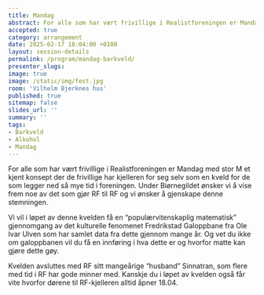 ```yaml
---
title: Mandag
abstract: For alle som har vært frivillige i Realistforeningen er Mandag med stor M et kjent konsept der de frivillige har kjelleren for seg selv som en kveld for de som legger ned så mye tid i foreningen. Under Biørnegildet ønsker vi å vise frem noe av det somn gjør RF til RF og vi ønsker å gjenskape denne stemningen.
accepted: true
category: arrangement
date: 2025-02-17 18:04:00 +0100
layout: session-details
permalink: /program/mandag-barkveld/
presenter_slugs:
image: true
image: /static/img/fest.jpg
room: 'Vilhelm Bjerknes hus'
published: true
sitemap: false
slides_url: ''
summary: ''
tags:
- Barkveld
- Alkohol
- Mandag
---
```


For alle som har vært frivillige i Realistforeningen er Mandag med stor M et kjent konsept der de frivillige har kjelleren for seg selv som en kveld for de som legger ned så mye tid i foreningen. Under Biørnegildet ønsker vi å vise frem noe av det som gjør RF til RF og vi ønsker å gjenskape denne stemningen.

Vi vil i løpet av denne kvelden få en “populærvitenskaplig matematisk” gjennomgang av det kulturelle fenomenet Fredrikstad Galoppbane fra Ole Ivar Ulven som har samlet data fra dette gjennom mange år. Og vet du ikke om galoppbanen vil du få en innføring i hva dette er og hvorfor matte kan gjøre dette gøy.

Kvelden avsluttes med RF sitt mangeårige “husband” Sinnatran, som flere med tid i RF har gode minner med. Kanskje du i løpet av kvelden også får vite hvorfor dørene til RF-kjelleren alltid åpner 18.04.
